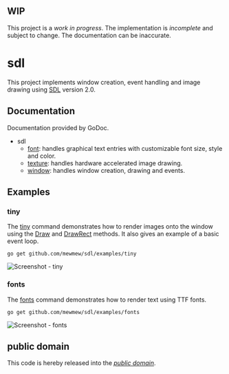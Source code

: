 WIP
---

This project is a *work in progress*. The implementation is *incomplete* and
subject to change. The documentation can be inaccurate.

sdl
====

This project implements window creation, event handling and image drawing using
[SDL][] version 2.0.

[SDL]: https://www.libsdl.org/

Documentation
-------------

Documentation provided by GoDoc.

- sdl
   - [font][sdl/font]: handles graphical text entries with customizable font
   size, style and color.
   - [texture][sdl/texture]: handles hardware accelerated image drawing.
   - [window][sdl/window]: handles window creation, drawing and events.

[sdl/font]: http://godoc.org/github.com/mewmew/sdl/font
[sdl/texture]: http://godoc.org/github.com/mewmew/sdl/texture
[sdl/window]: http://godoc.org/github.com/mewmew/sdl/window

Examples
--------

### tiny

The [tiny][examples/tiny] command demonstrates how to render images onto the
window using the [Draw][sdl/window#Window.Draw] and
[DrawRect][sdl/window#Window.DrawRect] methods. It also gives an example of a
basic event loop.

	go get github.com/mewmew/sdl/examples/tiny

![Screenshot - tiny](https://raw.github.com/mewmew/sdl/master/examples/tiny/tiny.png)

[examples/tiny]: https://github.com/mewmew/sdl/blob/master/examples/tiny/tiny.go#L37
[sdl/window#Window.Draw]: http://godoc.org/github.com/mewmew/sdl/window#Window.Draw
[sdl/window#Window.DrawRect]: http://godoc.org/github.com/mewmew/sdl/window#Window.DrawRect

### fonts

The [fonts][examples/fonts] command demonstrates how to render text using TTF
fonts.

	go get github.com/mewmew/sdl/examples/fonts

![Screenshot - fonts](https://raw.github.com/mewmew/sdl/master/examples/fonts/fonts.png)

[examples/fonts]: https://github.com/mewmew/sdl/blob/master/examples/fonts/fonts.go#L39

public domain
-------------

This code is hereby released into the *[public domain][]*.

[public domain]: https://creativecommons.org/publicdomain/zero/1.0/
